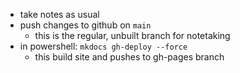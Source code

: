 - take notes as usual
- push changes to github on `main`
	- this is the regular, unbuilt branch for notetaking
- in powershell: `mkdocs gh-deploy --force`
	- this build site and pushes to gh-pages branch
